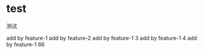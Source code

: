 # test
测试

add by feature-1
add by feature-2
add by feature-1 3
add by feature-1 4
add by feature-1 66
